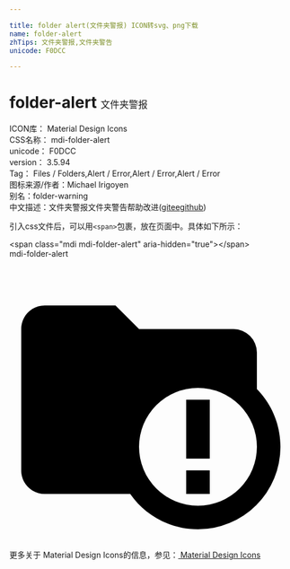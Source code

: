 ```yaml
---

title: folder alert(文件夹警报) ICON转svg、png下载
name: folder-alert
zhTips: 文件夹警报,文件夹警告
unicode: F0DCC

---
```


# folder-alert  <small style="font-size: 60%;font-weight: 100">文件夹警报</small>


<div class="detail-page">
<p>
<span>
ICON库：
<span class="badge-secondary badge">Material Design Icons</span> 
</span>
<br/>
<span>
CSS名称：
<span class="badge-secondary badge">mdi-folder-alert</span> 
</span>
<br/>
<span>
unicode：
<span class="badge-secondary badge">F0DCC</span> 
</span>
<br/>
<span>
version：
<span class="badge-secondary badge">3.5.94</span> 
</span>
<br/>
<span>Tag：
<span class="badge-light badge">Files / Folders,Alert / Error,Alert / Error,Alert / Error</span>
</span>
<br/>
<span>图标来源/作者：<span class="badge-light badge">Michael Irigoyen</span></span> 
<br/>
<span>别名：<span class="badge-light badge">folder-warning</span></span><br/><span class="zh-detail">中文描述：<span class="badge-primary badge">文件夹警报</span><span class="badge-primary badge">文件夹警告</span><span class="help-link"><span>帮助改进</span>(<a href="https://gitee.com/liuwave/icon-helper/edit/master/json/material/folder-alert.json" target="_blank" rel="noopener noreferrer">gitee</a><a href="https://github.com/liuwave/icon-helper/edit/master/json/material/folder-alert.json" target="_blank" rel="noopener noreferrer">github</a></span>)</span><br/>
</p>
</div>
<div class="alert alert-dark">
  <i class="mdi mdi-folder-alert mdi-48px"></i>
  <i class="mdi mdi-folder-alert mdi-36px"></i>
  <i class="mdi mdi-folder-alert mdi-24px"></i>
  <i class="mdi mdi-folder-alert mdi-18px"></i>
</div>
<div>
  <p>引入css文件后，可以用<code>&lt;span&gt;</code>包裹，放在页面中。具体如下所示：    
  </p>
  <div class="alert alert-primary" style="font-size: 14px">
    &lt;span class="mdi mdi-folder-alert" aria-hidden="true"&gt;&lt;/span&gt;
    <copy-btn content='<span class="mdi mdi-folder-alert" aria-hidden="true"></span>'></copy-btn>
  </div>
  <div class="alert alert-secondary">
    <i class="mdi mdi-folder-alert"
    style="font-size: 24px"
    aria-hidden="true"></i> mdi-folder-alert
    <copy-btn content="mdi-folder-alert" btn-title="复制图标名称"></copy-btn>
  </div>
</div>
<div id="svg" class="svg-wrap">
<svg xmlns="http://www.w3.org/2000/svg" viewBox="0 0 24 24"><path d="M15,12H17V17H15V12M15,18H17V20H15V18M23,16A7,7 0 0,1 16,23C13.62,23 11.5,21.81 10.25,20H3C1.89,20 1,19.1 1,18V6C1,4.89 1.89,4 3,4H9L11,6H19A2,2 0 0,1 21,8V11.1C22.24,12.36 23,14.09 23,16M16,11A5,5 0 0,0 11,16A5,5 0 0,0 16,21A5,5 0 0,0 21,16A5,5 0 0,0 16,11Z" /></svg>
</div>
<detail full-name='mdi-folder-alert'></detail>
    
<div><p>更多关于 Material Design Icons的信息，参见：<a target="_blank" href="https://iconhelper.cn/material.html"> Material Design Icons</a>
</p></div>
